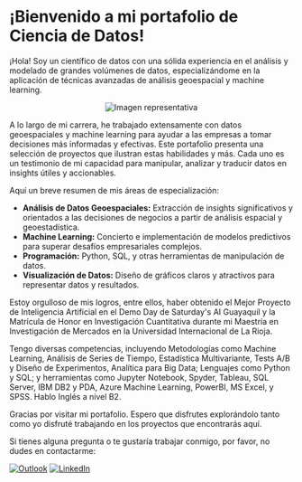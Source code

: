 # ¡Bienvenido a mi portafolio de Ciencia de Datos!

¡Hola! Soy un científico de datos con una sólida experiencia en el análisis y modelado de grandes volúmenes de datos, especializándome en la aplicación de técnicas avanzadas de análisis geoespacial y machine learning.

<p align="center">
  <img src="https://media.licdn.com/dms/image/D4D03AQEq2LpqTXVMqg/profile-displayphoto-shrink_200_200/0/1678695650086?e=1689811200&v=beta&t=FkkWV07jX0yAal91k8fd87oCzfEMeuwccuUiOB_k17c" alt="Imagen representativa"/>
</p>

A lo largo de mi carrera, he trabajado extensamente con datos geoespaciales y machine learning para ayudar a las empresas a tomar decisiones más informadas y efectivas. Este portafolio presenta una selección de proyectos que ilustran estas habilidades y más. Cada uno es un testimonio de mi capacidad para manipular, analizar y traducir datos en insights útiles y accionables.

Aquí un breve resumen de mis áreas de especialización:

* **Análisis de Datos Geoespaciales:** Extracción de insights significativos y orientados a las decisiones de negocios a partir de análisis espacial y geoestadística.
* **Machine Learning:** Concierto e implementación de modelos predictivos para superar desafíos empresariales complejos.
* **Programación:** Python, SQL, y otras herramientas de manipulación de datos.
* **Visualización de Datos:** Diseño de gráficos claros y atractivos para representar datos y resultados.

Estoy orgulloso de mis logros, entre ellos, haber obtenido el Mejor Proyecto de Inteligencia Artificial en el Demo Day de Saturday's AI Guayaquil y la Matrícula de Honor en Investigación Cuantitativa durante mi Maestría en Investigación de Mercados en la Universidad Internacional de La Rioja.

Tengo diversas competencias, incluyendo Metodologías como Machine Learning, Análisis de Series de Tiempo, Estadística Multivariante, Tests A/B y Diseño de Experimentos, Analítica para Big Data; Lenguajes como Python y SQL; y herramientas como Jupyter Notebook, Spyder, Tableau, SQL Server, IBM DB2 y PDA, Azure Machine Learning, PowerBI, MS Excel, y SPSS. Hablo Inglés a nivel B2.

Gracias por visitar mi portafolio. Espero que disfrutes explorándolo tanto como yo disfruté trabajando en los proyectos que encontrarás aquí.

Si tienes alguna pregunta o te gustaría trabajar conmigo, por favor, no dudes en contactarme:

<a href="mailto:xavier.jacome.p@hotmail.com" target="_blank"><img alt="Outlook" src="https://img.shields.io/badge/Microsoft_Outlook-0078D4?style=for-the-badge&logo=microsoft-outlook&logoColor=white" /></a>
<a href="https://www.linkedin.com/in/xavierjacomep/" target="_blank"><img alt="LinkedIn" src="https://img.shields.io/badge/linkedin-%230077B5.svg?&style=for-the-badge&logo=linkedin&logoColor=white" /></a>
